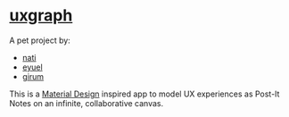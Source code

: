 # [uxgraph](https://uxgraph.io)

A pet project by:

* [nati](https://github.com/nati22)
* [eyuel](https://github.com/eyuelt)
* [girum](https://github.com/girum11)

This is a [Material Design](https://material.google.com/) inspired app to model UX 
experiences as Post-It Notes on an infinite, collaborative canvas.
